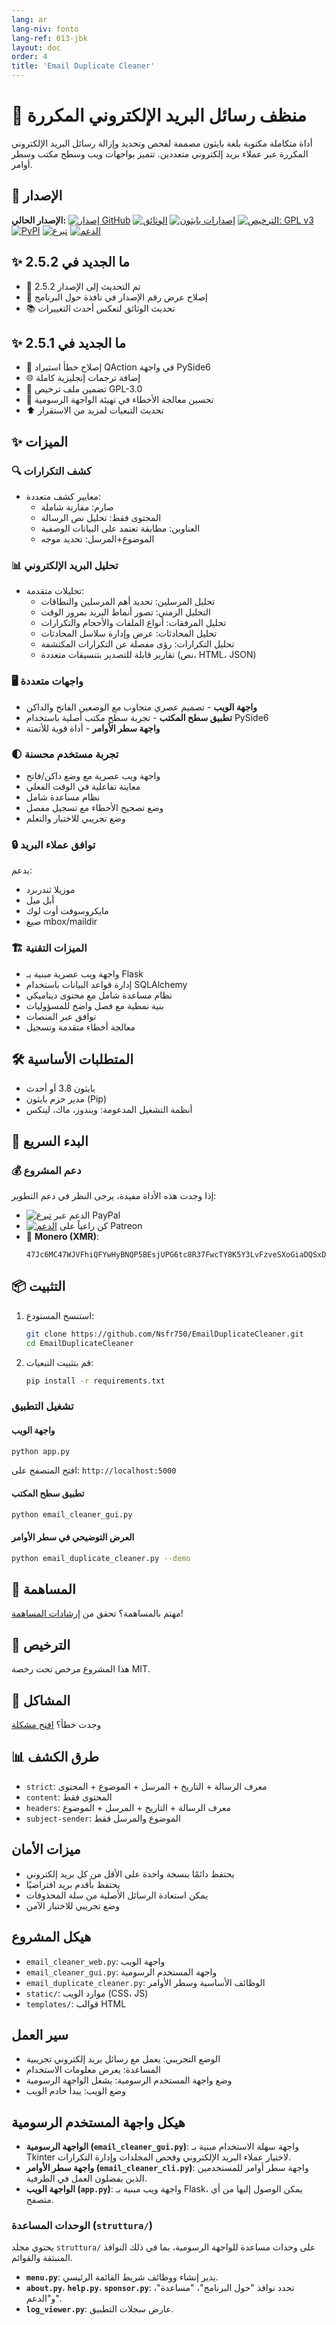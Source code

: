 ```yaml
---
lang: ar
lang-niv: fonto
lang-ref: 013-jbk
layout: doc
order: 4
title: 'Email Duplicate Cleaner'
---
```


# 📧 منظف رسائل البريد الإلكتروني المكررة

أداة متكاملة مكتوبة بلغة بايثون مصممة لفحص وتحديد وإزالة رسائل البريد الإلكتروني المكررة عبر عملاء بريد إلكتروني متعددين. تتميز بواجهات ويب وسطح مكتب وسطر أوامر.

## 🚀 الإصدار

**الإصدار الحالي:**
[![إصدار GitHub](https://img.shields.io/badge/release-v2.5.2-green)](https://github.com/Nsfr750/EmailDuplicateCleaner)
[![الوثائق](https://img.shields.io/badge/docs-available-brightgreen)](https://github.com/Nsfr750/EmailDuplicateCleaner/blob/master/README.md)
[![إصدارات بايثون](https://img.shields.io/badge/python-3.8%20|%203.9%20|%203.10%20|%203.11%20|%203.12-blue)](https://www.python.org/)
[![الترخيص: GPL v3](https://img.shields.io/badge/License-GPLv3-blue.svg)](https://www.gnu.org/licenses/gpl-3.0)
[![PyPI](https://img.shields.io/pypi/v/email-duplicate-cleaner)](https://pypi.org/project/email-duplicate-cleaner/)
[![تبرع](https://img.shields.io/badge/Donate-PayPal-green.svg)](https://paypal.me/3dmega)
[![الدعم](https://img.shields.io/badge/Support-Patreon-ff69b4.svg)](https://www.patreon.com/Nsfr750)

## ✨ ما الجديد في 2.5.2

- 🚀 تم التحديث إلى الإصدار 2.5.2
- 🐛 إصلاح عرض رقم الإصدار في نافذة حول البرنامج
- 📚 تحديث الوثائق لتعكس أحدث التغييرات

## ✨ ما الجديد في 2.5.1

- 🐛 إصلاح خطأ استيراد QAction في واجهة PySide6
- 🌐 إضافة ترجمات إنجليزية كاملة
- 📄 تضمين ملف ترخيص GPL-3.0
- 🔄 تحسين معالجة الأخطاء في تهيئة الواجهة الرسومية
- ⬆️ تحديث التبعيات لمزيد من الاستقرار

## ✨ الميزات

### 🔍 كشف التكرارات

- معايير كشف متعددة:
  - صارم: مقارنة شاملة
  - المحتوى فقط: تحليل نص الرسالة
  - العناوين: مطابقة تعتمد على البيانات الوصفية
  - الموضوع+المرسل: تحديد موجه

### 📊 تحليل البريد الإلكتروني

- تحليلات متقدمة:
  - تحليل المرسلين: تحديد أهم المرسلين والنطاقات
  - التحليل الزمني: تصور أنماط البريد بمرور الوقت
  - تحليل المرفقات: أنواع الملفات والأحجام والتكرارات
  - تحليل المحادثات: عرض وإدارة سلاسل المحادثات
  - تحليل التكرارات: رؤى مفصلة عن التكرارات المكتشفة
  - تقارير قابلة للتصدير بتنسيقات متعددة (نص، HTML، JSON)

### 🖥️ واجهات متعددة

- **واجهة الويب** - تصميم عصري متجاوب مع الوضعين الفاتح والداكن
- **تطبيق سطح المكتب** - تجربة سطح مكتب أصلية باستخدام PySide6
- **واجهة سطر الأوامر** - أداة قوية للأتمتة

### 🌓 تجربة مستخدم محسنة

- واجهة ويب عصرية مع وضع داكن/فاتح
- معاينة تفاعلية في الوقت الفعلي
- نظام مساعدة شامل
 - وضع تصحيح الأخطاء مع تسجيل مفصل
 - وضع تجريبي للاختبار والتعلم

### 🔒 توافق عملاء البريد

يدعم:

- موزيلا ثندربرد
- أبل ميل
- مايكروسوفت أوت لوك
- صيغ mbox/maildir

### 🏗️ الميزات التقنية

- واجهة ويب عصرية مبنية بـ Flask
- إدارة قواعد البيانات باستخدام SQLAlchemy
- نظام مساعدة شامل مع محتوى ديناميكي
- بنية نمطية مع فصل واضح للمسؤوليات
- توافق عبر المنصات
- معالجة أخطاء متقدمة وتسجيل

## 🛠️ المتطلبات الأساسية

- بايثون 3.8 أو أحدث
- مدير حزم بايثون (Pip)
- أنظمة التشغيل المدعومة: ويندوز، ماك، لينكس

## 🚀 البدء السريع

### 💰 دعم المشروع

إذا وجدت هذه الأداة مفيدة، يرجى النظر في دعم التطوير:

- [![تبرع](https://img.shields.io/badge/Donate-PayPal-green.svg)](https://paypal.me/3dmega) الدعم عبر PayPal
- [![الدعم](https://img.shields.io/badge/Support-Patreon-ff69b4.svg)](https://www.patreon.com/Nsfr750) كن راعياً على Patreon
- :money_with_wings: **Monero (XMR)**: 
  ```
  47Jc6MC47WJVFhiQFYwHyBNQP5BEsjUPG6tc8R37FwcTY8K5Y3LvFzveSXoGiaDQSxDrnCUBJ5WBj6Fgmsfix8VPD4w3gXF
  ```

## 📦 التثبيت

1.  استنسخ المستودع:

    ```bash
    git clone https://github.com/Nsfr750/EmailDuplicateCleaner.git
    cd EmailDuplicateCleaner
    ```

2.  قم بتثبيت التبعيات:

    ```bash
    pip install -r requirements.txt
    ```

### تشغيل التطبيق

#### واجهة الويب

```bash
python app.py
```

افتح المتصفح على: `http://localhost:5000`

#### تطبيق سطح المكتب

```bash
python email_cleaner_gui.py
```

#### العرض التوضيحي في سطر الأوامر

```bash
python email_duplicate_cleaner.py --demo
```

## 🤝 المساهمة

مهتم بالمساهمة؟ تحقق من [إرشادات المساهمة](CONTRIBUTING.md)!

## 📄 الترخيص

هذا المشروع مرخص تحت رخصة MIT.

## 🐛 المشاكل

وجدت خطأ؟ [افتح مشكلة](https://github.com/Nsfr750/EmailDuplicateCleaner/issues)

## 📊 طرق الكشف

- `strict`: معرف الرسالة + التاريخ + المرسل + الموضوع + المحتوى
- `content`: المحتوى فقط
- `headers`: معرف الرسالة + التاريخ + المرسل + الموضوع
- `subject-sender`: الموضوع والمرسل فقط

## ميزات الأمان

- يحتفظ دائمًا بنسخة واحدة على الأقل من كل بريد إلكتروني
- يحتفظ بأقدم بريد افتراضيًا
- يمكن استعادة الرسائل الأصلية من سلة المحذوفات
- وضع تجريبي للاختبار الآمن

## هيكل المشروع

- `email_cleaner_web.py`: واجهة الويب
- `email_cleaner_gui.py`: واجهة المستخدم الرسومية
- `email_duplicate_cleaner.py`: الوظائف الأساسية وسطر الأوامر
- `static/`: موارد الويب (CSS، JS)
- `templates/`: قوالب HTML

## سير العمل

- الوضع التجريبي: يعمل مع رسائل بريد إلكتروني تجريبية
- المساعدة: يعرض معلومات الاستخدام
- وضع واجهة المستخدم الرسومية: يشغل الواجهة الرسومية
- وضع الويب: يبدأ خادم الويب

## هيكل واجهة المستخدم الرسومية

- **الواجهة الرسومية (`email_cleaner_gui.py`)**: واجهة سهلة الاستخدام مبنية بـ Tkinter لاختيار عملاء البريد الإلكتروني وفحص المجلدات وإدارة التكرارات.
- **واجهة سطر الأوامر (`email_cleaner_cli.py`)**: واجهة سطر أوامر للمستخدمين الذين يفضلون العمل في الطرفية.
- **الواجهة الويب (`app.py`)**: واجهة ويب مبنية بـ Flask، يمكن الوصول إليها من أي متصفح.

### الوحدات المساعدة (`struttura/`)

يحتوي مجلد `struttura/` على وحدات مساعدة للواجهة الرسومية، بما في ذلك النوافذ المنبثقة والقوائم.

- **`menu.py`**: يدير إنشاء ووظائف شريط القائمة الرئيسي.
- **`about.py`**، **`help.py`**، **`sponsor.py`**: تحدد نوافذ "حول البرنامج"، "مساعدة"، و"الدعم".
- **`log_viewer.py`**: عارض سجلات التطبيق.
